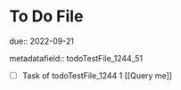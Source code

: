 # To Do File

due:: 2022-09-21

metadatafield:: todoTestFile_1244_51

- [ ] Task of todoTestFile_1244 1 [[Query me]]
